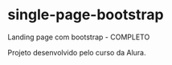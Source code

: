 # single-page-bootstrap
Landing page com bootstrap - COMPLETO

Projeto desenvolvido pelo curso da Alura.
